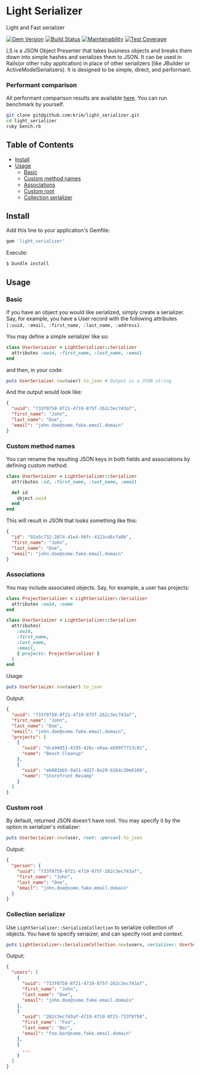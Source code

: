 # Light Serializer

Light and Fast serializer

[![Gem Version](https://badge.fury.io/rb/light_serializer.svg)](https://badge.fury.io/rb/light_serializer)
[![Build Status](https://travis-ci.org/krim/light_serializer.svg?branch=master)](https://travis-ci.org/krim/light_serializer)
[![Maintainability](https://api.codeclimate.com/v1/badges/b9167078ec6b75117d0d/maintainability)](https://codeclimate.com/github/krim/light_serializer/maintainability)
[![Test Coverage](https://api.codeclimate.com/v1/badges/b9167078ec6b75117d0d/test_coverage)](https://codeclimate.com/github/krim/light_serializer/test_coverage)

LS is a JSON Object Presenter that takes business objects and breaks them down into simple hashes and serializes them to JSON. It can be used in Rails(or other ruby application) in place of other serializers (like JBuilder or ActiveModelSerializers). It is designed to be simple, direct, and performant.

### Performant comparison
All performant comparison results are available [here](https://github.com/krim/light_serializer/blob/master/performance_comparison.md). You can run benchmark by yourself.
```bash
git clone git@github.com:krim/light_serializer.git
cd light_serializer
ruby bench.rb

```

## Table of Contents

* [Install](#install)
* [Usage](#usage)
  * [Basic](#basic)
  * [Custom method names](#custom-method-names)
  * [Associations](#associations)
  * [Custom root](#custom-root)
  * [Collection serializer](#collection-serializer)
  
## Install

Add this line to your application's Gemfile:

```ruby
gem 'light_serializer'
```

Execute:

```bash
$ bundle install
```


## Usage
### Basic
If you have an object you would like serialized, simply create a serializer. Say, for example, you have a User record with the following attributes `[:uuid, :email, :first_name, :last_name, :address]`.

You may define a simple serializer like so:

```ruby
class UserSeriaizer < LightSerializer::Serializer
  attributes :uuid, :first_name, :last_name, :email
end
```

and then, in your code:
```ruby
puts UserSeriaizer.new(user).to_json # Output is a JSON string
```

And the output would look like:

```json
{
  "uuid": "733f0758-8f21-4719-875f-262c3ec743af",
  "first_name": "John",
  "last_name": "Doe",
  "email": "john.doe@some.fake.email.domain"
}
```

### Custom method names
You can rename the resulting JSON keys in both fields and associations by defining custom method:

```ruby
class UserSeriaizer < LightSerializer::Serializer
  attributes :id, :first_name, :last_name, :email

  def id
    object.uuid
  end
end
```

This will result in JSON that looks something like this:

```json
{
  "id": "92a5c732-2874-41e4-98fc-4123cd6cfa86",
  "first_name": "John",
  "last_name": "Doe",
  "email": "john.doe@some.fake.email.domain"
}
```

### Associations
You may include associated objects. Say, for example, a user has projects:

```ruby
class ProjectSerializer < LightSerializer::Serializer
  attributes :uuid, :name
end

class UserSeriaizer < LightSerializer::Serializer
  attributes(
    :uuid,
    :first_name,
    :last_name,
    :email,
    { projects: ProjectSerializer }
  )
end
```

Usage:
```ruby
puts UserSeriaizer.new(user).to_json
```

Output:
```json
{
  "uuid": "733f0758-8f21-4719-875f-262c3ec743af",
  "first_name": "John",
  "last_name": "Doe",
  "email": "john.doe@some.fake.email.domain",
  "projects": [
    {
      "uuid": "dca94051-4195-42bc-a9aa-eb99f7723c82",
      "name": "Beach Cleanup"
    },
    {
      "uuid": "eb881bb5-9a51-4d27-8a29-b264c30e6160",
      "name": "Storefront Revamp"
    }
  ]
}
```

### Custom root
By default, returned JSON doesn't have root. You may specify it by the option in serializer's initializer:
```ruby
puts UserSeriaizer.new(user, root: :person).to_json
```

Output:
```json
{
  "person": {
    "uuid": "733f0758-8f21-4719-875f-262c3ec743af",
    "first_name": "John",
    "last_name": "Doe",
    "email": "john.doe@some.fake.email.domain"
  }
}
```

### Collection serializer
Use `LightSerializer::SerializeCollection` to serialize collection of objects. You have to specify seriaizer, and can specify root and context.
```ruby
puts LightSerializer::SerializeCollection.new(users, serializer: UserSerializer, root: :users).to_json
```

Output:
```json
{
  "users": [
    {
      "uuid": "733f0758-8f21-4719-875f-262c3ec743af",
      "first_name": "John",
      "last_name": "Doe",
      "email": "john.doe@some.fake.email.domain"
    },
    {
      "uuid": "262c3ec743af-4719-4719-8f21-733f0758",
      "first_name": "Foo",
      "last_name": "Bar",
      "email": "foo.bar@some.fake.email.domain"
    },
    {
      ...
    }
  ]
}
```
